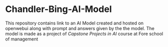 # Chandler-Bing-AI-Model

This repository contains link to an AI Model created and hosted on openwebui along with prompt and answers given by the the model. The model is made as a project of *Capstone Projects in AI* course at Fore school of management
